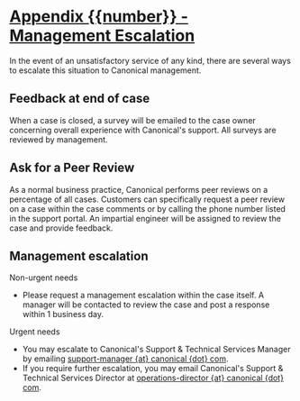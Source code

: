 # [Appendix {{number}} - Management Escalation](#appendix-management-escalation)

In the event of an unsatisfactory service of any kind, there are several ways to escalate this situation to Canonical management.

## Feedback at end of case

When a case is closed, a survey will be emailed to the case owner concerning overall experience with Canonical's support. All surveys are reviewed by management.

## Ask for a Peer Review

As a normal business practice, Canonical performs peer reviews on a percentage of all cases. Customers can specifically request a peer review on a case within the case comments or by calling the phone number listed in the support portal. An impartial engineer will be assigned to review the case and provide feedback.

## Management escalation

Non-urgent needs

- Please request a management escalation within the case itself. A manager will be contacted to review the case and post a response within 1 business day.

Urgent needs

- You may escalate to Canonical's Support & Technical Services Manager by emailing [support-manager {at} canonical {dot} com](mailto:%73%75%70%70%6F%72%74%2D%6D%61%6E%61%67%65%72%40%63%61%6E%6F%6E%69%63%61%6C%2E%63%6F%6D).
- If you require further escalation, you may email Canonical's Support & Technical Services Director at [operations-director {at} canonical {dot} com](mailto:%6F%70%65%72%61%74%69%6F%6E%73%2D%64%69%72%65%63%74%6F%72%40%63%61%6E%6F%6E%69%63%61%6C%2E%63%6F%6D).
